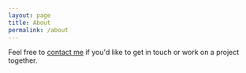 ```yaml
---
layout: page
title: About
permalink: /about
---
```


Feel free to [contact me](contact) if you'd like to get in touch or work on a project together.
